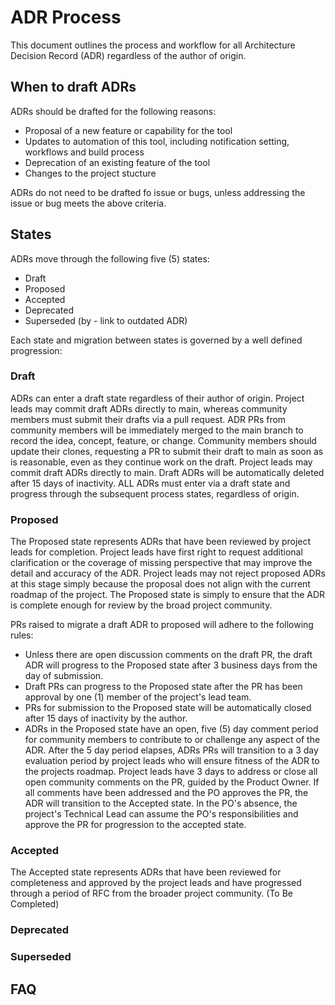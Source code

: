 # ADR Process

This document outlines the process and workflow for all Architecture Decision Record (ADR) regardless of the author of origin.

## When to draft ADRs

ADRs should be drafted for the following reasons:

- Proposal of a new feature or capability for the tool
- Updates to automation of this tool, including notification setting, workflows and build process
- Deprecation of an existing feature of the tool
- Changes to the project stucture

ADRs do not need to be drafted fo issue or bugs, unless addressing the issue or bug meets the above criteria.

## States

ADRs move through the following five (5) states:

- Draft
- Proposed
- Accepted
- Deprecated
- Superseded (by - link to outdated ADR)

Each state and migration between states is governed by a well defined progression:

### Draft

ADRs can enter a draft state regardless of their author of origin. Project leads may commit draft ADRs directly to main, whereas community members must submit their drafts via a pull request. ADR PRs from community members will be immediately merged to the main branch to record the idea, concept, feature, or change. Community members should update their clones, requesting a PR to submit their draft to main as soon as is reasonable, even as they continue work on the draft. Project leads may commit draft ADRs directly to main. Draft ADRs will be automatically deleted after 15 days of inactivity. ALL ADRs must enter via a draft state and progress through the subsequent process states, regardless of origin.

### Proposed

The Proposed state represents ADRs that have been reviewed by project leads for completion. Project leads have first right to request additional clarification or the coverage of missing perspective that may improve the detail and accuracy of the ADR. Project leads may not reject proposed ADRs at this stage simply because the proposal does not align with the current roadmap of the project. The Proposed state is simply to ensure that the ADR is complete enough for review by the broad project community.

PRs raised to migrate a draft ADR to proposed will adhere to the following rules:

- Unless there are open discussion comments on the draft PR, the draft ADR will progress to the Proposed state after 3 business days from the day of submission.
- Draft PRs can progress to the Proposed state after the PR has been approval by one (1) member of the project's lead team.
- PRs for submission to the Proposed state will be automatically closed after 15 days of inactivity by the author.  
- ADRs in the Proposed state have an open, five (5) day comment period for community members to contribute to or challenge any aspect of the ADR. After the 5 day period elapses, ADRs PRs will transition to a 3 day evaluation period by project leads who will ensure fitness of the ADR to the projects roadmap. Project leads have 3 days to address or close all open community comments on the PR, guided by the Product Owner. If all comments have been addressed and the PO approves the PR, the ADR will transition to the Accepted state. In the PO's absence, the project's Technical Lead can assume the PO's responsibilities and approve the PR for progression to the accepted state.

### Accepted

The Accepted state represents ADRs that have been reviewed for completeness and approved by the project leads and have progressed through a period of RFC from the broader project community. (To Be Completed)

### Deprecated

### Superseded

## FAQ

